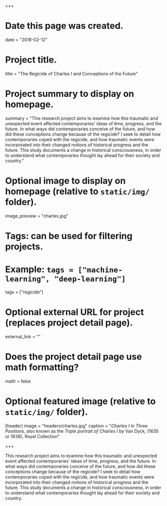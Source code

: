 +++
# Date this page was created.
date = "2018-02-12"

# Project title.
title = "The Regicide of Charles I and Conceptions of the Future"

# Project summary to display on homepage.
summary = "This research project aims to examine how this traumatic and unexpected event affected contemporaries’ ideas of time, progress, and the future. In what ways did contemporaries conceive of the future, and how did these conceptions change because of the regicide? I seek to detail how contemporaries coped with the regicide, and how traumatic events were incorporated into their changed notions of historical progress and the future. This study documents a change in historical consciousness, in order to understand what contemporaries thought lay ahead for their society and country."

# Optional image to display on homepage (relative to `static/img/` folder).
image_preview = "charles.jpg"

# Tags: can be used for filtering projects.
# Example: `tags = ["machine-learning", "deep-learning"]`
tags = ["regicide"]

# Optional external URL for project (replaces project detail page).
external_link = ""

# Does the project detail page use math formatting?
math = false

# Optional featured image (relative to `static/img/` folder).
[header]
image = "headers/charles.jpg"
caption = "*Charles I in Three Positions*, also known as the *Triple portrait of Charles I* by Van Dyck, (1635 or 1636), Royal Collection"

+++

This research project aims to examine how this traumatic and unexpected event affected contemporaries’ ideas of time, progress, and the future. In what ways did contemporaries conceive of the future, and how did these conceptions change because of the regicide? I seek to detail how contemporaries coped with the regicide, and how traumatic events were incorporated into their changed notions of historical progress and the future. This study documents a change in historical consciousness, in order to understand what contemporaries thought lay ahead for their society and country.
